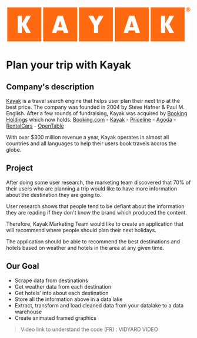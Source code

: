 <p align="center">
  <img src='kayak-logo.png'>
</p>

# Plan your trip with Kayak

## Company's description

<a href="https://www.kayak.com" target="_blank">Kayak</a> is a travel search engine that helps user plan their next trip at the best price.
The company was founded in 2004 by Steve Hafner & Paul M. English. After a few rounds of fundraising, Kayak was acquired by <a href="https://www.bookingholdings.com/" target="_blank">Booking Holdings</a> which now holds:
<a href="https://booking.com/" target="_blank">Booking.com</a> - <a href="https://kayak.com/" target="_blank">Kayak</a> - <a href="https://www.priceline.com/" target="_blank">Priceline</a> - <a href="https://www.agoda.com/" target="_blank">Agoda</a> - <a href="https://Rentalcars.com/" target="_blank">RentalCars</a> - <a href="https://www.opentable.com/" target="_blank">OpenTable</a>


With over $300 million revenue a year, Kayak operates in almost all countries and all languages to help their users book travels accros the globe.


## Project

After doing some user research, the marketing team discovered that 70% of their users who are planning a trip would like to have more information about the destination they are going to.

User research shows that people tend to be defiant about the information they are reading if they don't know the brand which produced the content.

Therefore, Kayak Marketing Team would like to create an application that will recommend where people should plan their next holidays.

The application should be able to recommend the best destinations and hotels based on weather and hotels in the area at any given time.


## Our Goal

* Scrape data from destinations
* Get weather data from each destination
* Get hotels’ info about each destination
* Store all the information above in a data lake
* Extract, transform and load cleaned data from your datalake to a data warehouse
* Create animated framed graphics

> Video link to understand the code (FR) :  VIDYARD VIDEO